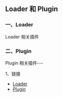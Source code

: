 ## Loader 和 Plugin 
### 一、Loader
Loader 相关插件 
### 二、Plugin
Plugin 相关插件---

1、链接
- [Loader](https://blog.csdn.net/zxd1435513775/article/details/125373851)
- [Plugin](https://www.webpackjs.com/contribute/writing-a-plugin/)